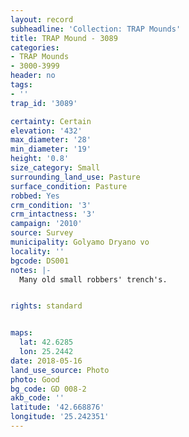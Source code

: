 ```yaml
---
layout: record
subheadline: 'Collection: TRAP Mounds'
title: TRAP Mound - 3089
categories:
- TRAP Mounds
- 3000-3999
header: no
tags:
- ''
trap_id: '3089'

certainty: Certain
elevation: '432'
max_diameter: '28'
min_diameter: '19'
height: '0.8'
size_category: Small
surrounding_land_use: Pasture
surface_condition: Pasture
robbed: Yes
crm_condition: '3'
crm_intactness: '3'
campaign: '2010'
source: Survey
municipality: Golyamo Dryano vo
locality: ''
bgcode: DS001
notes: |-
  Many old small robbers' trench's.


rights: standard


maps:
  lat: 42.6285
  lon: 25.2442
date: 2018-05-16
land_use_source: Photo
photo: Good
bg_code: GD 008-2
akb_code: ''
latitude: '42.668876'
longitude: '25.242351'
---
```

